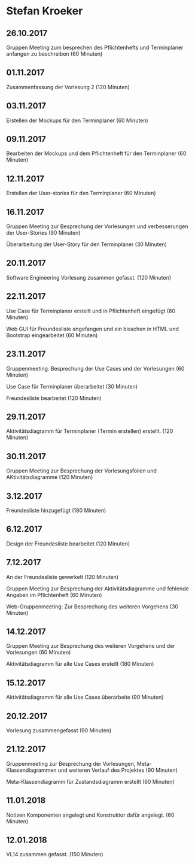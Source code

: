 # Stefan Kroeker

## 26.10.2017

Gruppen Meeting zum besprechen des Pflichtenhefts und Terminplaner anfangen zu beschreiben (60 Minuten)

## 01.11.2017

Zusammenfassung der Vorlesung 2 (120 Minuten)

## 03.11.2017

Erstellen der Mockups für den Terminplaner (60 Minuten)

## 09.11.2017

Bearbeiten der Mockups und dem Pflichtenheft für den Terminplaner (60 Minuten)

## 12.11.2017

Erstellen der User-stories für den Terminplaner (60 Minuten)

## 16.11.2017

Gruppen Meeting zur Besprechung der Vorlesungen und verbesserungen der User-Stories (90 Minuten)

Überarbeitung der User-Story für den Terminplaner (30 Minuten)

## 20.11.2017

Software Engineering Vorlesung zusammen gefasst. (120 Minuten)

## 22.11.2017

Use Case für Terminplaner erstellt und in Pflichtenheft eingefügt (60 Minuten)

Web GUI für Freundesliste angefangen und ein bisschen in HTML und Bootstrap eingearbeitet (60 Minuten)

## 23.11.2017

Gruppenmeeting. Besprechung der Use Cases und der Vorlesungen (60 Minuten) 

Use Case für Terminplaner überarbeitet (30 Minuten)

Freundesliste bearbeitet (120 Minuten)

## 29.11.2017

Aktivitätsdiagramm für Terminplaner (Termin erstellen) erstellt. (120 Minuten)

## 30.11.2017

Gruppen Meeting zur Besprechung der Vorlesungsfolien und AKtivitätsdiagramme (120 Minuten)

## 3.12.2017

Freundesliste hinzugefügt (180 Minuten)

## 6.12.2017

Design der Freundesliste bearbeitet (120 Minuten)

## 7.12.2017

An der Freundesliste gewerkelt (120 Minuten)

Gruppen Meeting zur Besprechung der Aktivitätsdiagramme und fehlende Angaben im Pflichtenheft (60 Minuten)

Web-Gruppenmeeting: Zur Besprechung des weiteren Vorgehens (30 Minuten)

## 14.12.2017

Gruppen Meeting zur Besprechung des weiteren Vorgehens und der Vorlesungen (60 Minuten)

Aktivitätsdiagramm für alle Use Cases erstellt (180 Minuten)

## 15.12.2017

Aktivitätsdiagramm für alle Use Cases überarbeite (90 Minuten)

## 20.12.2017

Vorlesung zusammengefasst (90 Minuten)

## 21.12.2017

Gruppenmeeting zur Besprechung der Vorlesungen, Meta-Klassendiagrammen und weiteren Verlauf des Projektes (90 Minuten)

Meta-Klassendiagramm für Zustandsdiagramm erstellt (60 Minuten)

## 11.01.2018

Notizen Komponenten angelegt und Konstruktor dafür angelegt. (60 Minuten)

## 12.01.2018

VL14 zusammen gefasst. (150 Minuten)